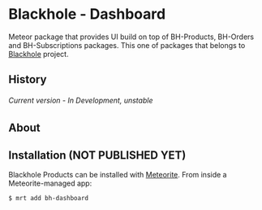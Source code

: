 # Blackhole - Dashboard

Meteor package that provides UI build on top of BH-Products, BH-Orders and BH-Subscriptions packages. This one of packages that belongs to [Blackhole](https://github.com/SteelzZ/blackhole) project.

## History

###### Current version - In Development, unstable

## About

## Installation (NOT PUBLISHED YET)

Blackhole Products can be installed with [Meteorite](https://github.com/oortcloud/meteorite/). From inside a Meteorite-managed app:

``` sh
$ mrt add bh-dashboard
```
